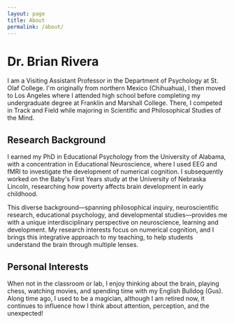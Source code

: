```yaml
---
layout: page
title: About
permalink: /about/
---
```


# Dr. Brian Rivera

I am a Visiting Assistant Professor in the Department of Psychology at St. Olaf College. I'm originally from northern Mexico (Chihuahua), I then moved to Los Angeles where I attended high school before completing my undergraduate degree at Franklin and Marshall College. There, I competed in Track and Field while majoring in Scientific and Philosophical Studies of the Mind.

## Research Background

I earned my PhD in Educational Psychology from the University of Alabama, with a concentration in Educational Neuroscience, where I used EEG and fMRI to investigate the development of numerical cognition. I subsequently worked on the Baby's First Years study at the University of Nebraska Lincoln, researching how poverty affects brain development in early childhood.

This diverse background—spanning philosophical inquiry, neuroscientific research, educational psychology, and developmental studies—provides me with a unique interdisciplinary perspective on neuroscience, learning and development. My research interests focus on numerical cognition, and I brings this integrative approach to my teaching, to help students understand the brain through multiple lenses.

## Personal Interests

When not in the classroom or lab, I enjoy thinking about the brain, playing chess, watching movies, and spending time with my English Bulldog (Gus). Along time ago, I used to be a magician, although I am retired now, it continues to influence how I think about attention, perception, and the unexpected!
